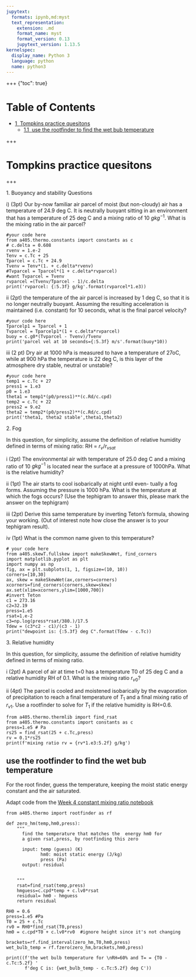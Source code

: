 ```yaml
---
jupytext:
  formats: ipynb,md:myst
  text_representation:
    extension: .md
    format_name: myst
    format_version: 0.13
    jupytext_version: 1.13.5
kernelspec:
  display_name: Python 3
  language: python
  name: python3
---
```


+++ {"toc": true}

<h1>Table of Contents<span class="tocSkip"></span></h1>
<div class="toc" style="margin-top: 1em;"><ul class="toc-item"><li><span><a href="#Tompkins-practice-quesitons" data-toc-modified-id="Tompkins-practice-quesitons-1"><span class="toc-item-num">1&nbsp;&nbsp;</span>Tompkins practice quesitons</a></span><ul class="toc-item"><li><span><a href="#use-the-rootfinder-to-find-the-wet-bub-temperature" data-toc-modified-id="use-the-rootfinder-to-find-the-wet-bub-temperature-1.1"><span class="toc-item-num">1.1&nbsp;&nbsp;</span>use the rootfinder to find the wet bub temperature</a></span></li></ul></li></ul></div>

+++

# Tompkins practice quesitons

+++

1\.  Buoyancy and stability
Questions

i)  (3pt) Our by-now familiar air parcel of moist (but non-cloudy)
air has a temperature of 24.9 deg C. It is neutrally buoyant sitting in an
environment that has a temperature of 25 deg C and a mixing ratio of 10
$g kg^{-1}$. What is the mixing ratio in the air parcel?

```{code-cell} ipython3
#your code here
from a405.thermo.constants import constants as c
# c.delta = 0.608
rvenv = 1.e-2
Tenv = c.Tc + 25
Tparcel = c.Tc + 24.9
Tvenv = Tenv*(1. + c.delta*rvenv)
#Tvparcel = Tparcel*(1 + c.delta*rvparcel)
#want Tvparcel = Tvenv
rvparcel =(Tvenv/Tparcel - 1)/c.delta
print('rvparcel: {:5.3f} g/kg'.format(rvparcel*1.e3))
```

ii (2pt) the temperature of the air parcel is increased by 1 deg C, so
that it is no longer neutrally buoyant. Assuming the resulting
acceleration is maintained (i.e. constant) for 10 seconds, what is the
final parcel velocity?

```{code-cell} ipython3
#your code here
Tparcelp1 = Tparcel + 1
Tvparcel = Tparcelp1*(1 + c.delta*rvparcel)
buoy = c.g0*(Tvparcel - Tvenv)/Tvenv
print('parcel vel at 10 seconds={:5.3f} m/s'.format(buoy*10))
```

iii (2 pt) Dry air at 1000 hPa is measured to have a temperature of
27oC, while at 900 hPa the temperature is 22 deg C, is this layer of the
atmosphere dry stable, neutral or unstable?

```{code-cell} ipython3
#your code here
temp1 = c.Tc + 27
press1 = 1.e3
p0 = 1.e3
theta1 = temp1*(p0/press1)**(c.Rd/c.cpd)
temp2 = c.Tc + 22
press2 = 9.e2
theta2 = temp2*(p0/press2)**(c.Rd/c.cpd)
print('theta1, theta2 stable',theta1,theta2)
```

2\. Fog

In this question, for simplicity, assume the definition of relative humidity 
defined in terms of mixing ratio: RH = $r_v/r_{vsat}$

i (2pt) The environmental air with temperature of 25.0 deg C and a mixing
ratio of 10 $g kg^{-1}$ is located near the surface at a pressure of
1000hPa. What is the relative humidity?

 ii (1pt) The air starts to cool isobarically at night until even-
 tually a fog forms. Assuming the pressure is 1000 hPa. What is the
 temperature at which the fogs occurs? (Use the tephigram to answer
 this, please mark the answer on the tephigram)

iii (2pt) Derive this same temperature by inverting Teton’s formula,
showing your working. (Out of interest note how close the answer is to
your tephigram result).

iv (1pt) What is the common name given to this temperature?

```{code-cell} ipython3
# your code here
from a405.skewT.fullskew import makeSkewWet, find_corners
import matplotlib.pyplot as plt
import numpy as np
fig, ax = plt.subplots(1, 1, figsize=(10, 10))
corners=[10,30]
ax, skew = makeSkewWet(ax,corners=corners)
xcorners=find_corners(corners,skew=skew)
ax.set(xlim=xcorners,ylim=[1000,700])
#invert Teton
c1 = 273.16
c2=32.19
press=1.e5
rsat=1.e-2
c3=np.log(press*rsat/380.)/17.5
Tdew = (c3*c2 - c1)/(c3 - 1)
print("dewpoint is: {:5.3f} deg C".format(Tdew - c.Tc))
```

3\.  Relative humidity

In this question, for simplicity, assume the definition of relative
humidity defined in terms of mixing ratio.

i (2pt) A parcel of air at time t=0 has a temperature T0 of 25 deg C and a
relative humidity RH of 0.1. What is the mixing ratio $r_{v0}$?

ii (4pt) The parcel is cooled and moistened isobarically by the evaporation of precipitation to reach a final temperature 
of $T_1$ and a final mixing ratio of $r_{v1}$.  Use a rootfinder to solve for $T_1$ if the relative humidity is RH=0.6.

```{code-cell} ipython3
from a405.thermo.thermlib import find_rsat
from a405.thermo.constants import constants as c
press=1.e5 # Pa
rs25 = find_rsat(25 + c.Tc,press)
rv = 0.1*rs25
print(f'mixing ratio rv = {rv*1.e3:5.2f} g/kg')
```

## use the rootfinder to find the wet bub temperature

For the root finder, guess the temperature, keeping the moist static energy constant and the air saturated.

Adapt code from the [Week 4 constant mixing ratio notebook](https://clouds.eos.ubc.ca/~phil/courses/atsc405/html/constant_mixing_ratio_solution.html)

```{code-cell} ipython3
from a405.thermo import rootfinder as rf

def zero_hm(temp,hm0,press):
    """
      find the temperature that matches the  energy hm0 for 
      a given rsat,press, by rootfinding this zero
      
      input: temp (guess) (K)
             hm0: moist static energy (J/kg)
             press (Pa)
      output: residual
      
     
    """
    rsat=find_rsat(temp,press)
    hmguess=c.cpd*temp + c.lv0*rsat
    residual= hm0 - hmguess
    return residual

RH0 = 0.6
press=1.e5 #Pa
T0 = 25 + c.Tc
rv0 = RH0*find_rsat(T0,press)
hm0 = c.cpd*T0 + c.lv0*rv0  #ignore height since it's not changing

brackets=rf.find_interval(zero_hm,T0,hm0,press)
wet_bulb_temp = rf.fzero(zero_hm,brackets,hm0,press)

```

```{code-cell} ipython3
print((f'the wet bulb temperature for \nRH=60% and T= = {T0 - c.Tc:5.2f} '
       f'deg C is: {wet_bulb_temp - c.Tc:5.2f} deg C'))
```

```{code-cell} ipython3

```
